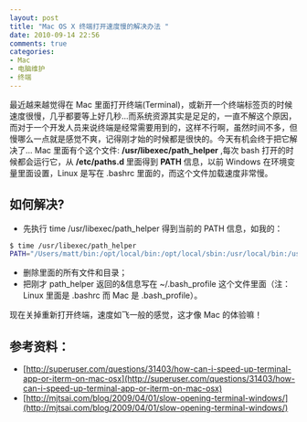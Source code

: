 ```yaml
---
layout: post
title: "Mac OS X 终端打开速度慢的解决办法 "
date: 2010-09-14 22:56
comments: true
categories: 
- Mac
- 电脑维护
- 终端
---
```

最近越来越觉得在 Mac 里面打开终端(Terminal)，或新开一个终端标签页的时候速度很慢，几乎都要等上好几秒...而系统资源其实是足足的，一直不解这个原因，而对于一个开发人员来说终端是经常需要用到的，这样不行啊，虽然时间不多，但慢哪么一点就是感觉不爽，记得刚才始的时候都是很快的。今天有机会终于把它解决了...
Mac 里面有个这个文件:&nbsp;<strong>/usr/libexec/path_helper</strong>&nbsp;,每次 bash 打开的时候都会运行它，从&nbsp;<strong>/etc/paths.d </strong>里面得到 <strong>PATH</strong> 信息，以前 Windows 在环境变量里面设置，Linux 是写在 .bashrc 里面的，而这个文件加载速度非常慢。

## 如何解决?

* 先执行 time /usr/libexec/path_helper 得到当前的 PATH 信息，如我的：
```bash
$ time /usr/libexec/path_helper
PATH="/Users/matt/bin:/opt/local/bin:/opt/local/sbin:/usr/local/bin:/usr/local/mysql/bin:/usr/bin:/bin:/usr/sbin:/sbin:/usr/local/bin:/usr/X11/bin"; export PATH MANPATH="/opt/local/man:/usr/share/man:/usr/local/share/man:/usr/X11/man"; export MANPATH
```
* 删除里面的所有文件和目录；
* 把刚才 path_helper 返回的&amp;信息写在 ~/.bash_profile 这个文件里面（注：Linux 里面是 .bashrc 而 Mac 是 .bash_profile）。
<!-- more -->

现在关掉重新打开终端，速度如飞一般的感觉，这才像 Mac 的体验嘛！

## 参考资料：

* [http://superuser.com/questions/31403/how-can-i-speed-up-terminal-app-or-iterm-on-mac-osx](http://superuser.com/questions/31403/how-can-i-speed-up-terminal-app-or-iterm-on-mac-osx)
* [http://mjtsai.com/blog/2009/04/01/slow-opening-terminal-windows/](http://mjtsai.com/blog/2009/04/01/slow-opening-terminal-windows/)
